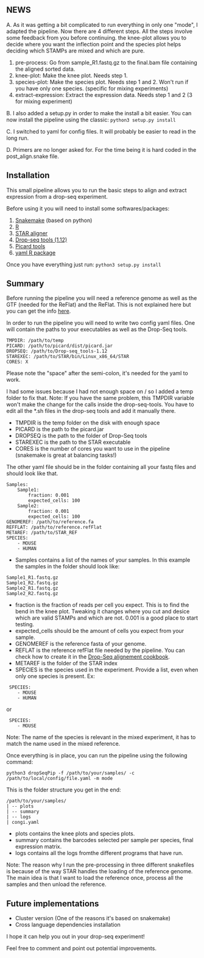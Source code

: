 NEWS
--------------
A.
As it was getting a bit complicated to run everything in only one "mode", I adapted the pipeline. Now there are 4 different steps.
All the steps involve some feedback from you before continuing. the knee-plot allows you to decide where you want the inflection point and the species plot helps deciding which STAMPs are mixed and which are pure.

1. pre-process: Go from sample_R1.fastq.gz to the final.bam file containing the aligned sorted data.
2. knee-plot: Make the knee plot. Needs step 1.
3. species-plot: Make the species plot. Needs step 1 and 2. Won't run if you have only one species. (specific for mixing experiments)
4. extract-expression: Extract the expression data. Needs step 1 and 2 (3 for mixing experiment)

B.
I also added a setup.py in order to make the install a bit easier. You can now install the pipeline using the classic: `python3 setup.py install`

C.
I switched to yaml for config files. It will probably be easier to read in the long run.

D.
Primers are no longer asked for. For the time being it is hard coded in the post_align.snake file.

Installation
--------
This small pipeline allows you to run the basic steps to align and extract expression from a drop-seq experiment.

Before using it you will need to install some softwares/packages:

1. [Snakemake](https://snakemake.readthedocs.io/en/latest/) (based on python)
2. [R](https://cran.r-project.org/)
3. [STAR aligner](https://github.com/alexdobin/STAR)
4. [Drop-seq tools (1.12)](http://mccarrolllab.com/dropseq/)
5. [Picard tools](https://broadinstitute.github.io/picard/)
6. [yaml R package](https://cran.r-project.org/web/packages/yaml/index.html)

Once you have everything just run: `python3 setup.py install`

Summary
-------

Before running the pipeline you will need a reference genome as well as the GTF (needed for the ReFlat) and the ReFlat. This is not explained here but you can get the info [here](http://mccarrolllab.com/dropseq/).

In order to run the pipeline you will need to write two config yaml files.
One will contain the paths to your executables as well as the Drop-Seq tools.
```
TMPDIR: /path/to/temp
PICARD: /path/to/picard/dist/picard.jar
DROPSEQ: /path/to/Drop-seq_tools-1.12
STAREXEC: /path/to/STAR/bin/Linux_x86_64/STAR
CORES: X
```
Please note the "space" after the semi-colon, it's needed for the yaml to work.

I had some issues because I had not enough space on / so I added a temp folder to fix that. Note: If you have the same problem, this TMPDIR variable won't make the change for the calls inside the drop-seq-tools. You have to edit all the *.sh files in the drop-seq tools and add it manually there.
* TMPDIR is the temp folder on the disk with enough space
* PICARD is the path to the picard.jar
* DROPSEQ is the path to the folder of Drop-Seq tools
* STAREXEC is the path to the STAR executable
* CORES is the number of cores you want to use in the pipeline (snakemake is great at balancing tasks!)

The other yaml file should be in the folder containing all your fastq files and should look like that.
```
Samples:
    Sample1:
        fraction: 0.001
        expected_cells: 100
    Sample2:
        fraction: 0.001
        expected_cells: 100
GENOMEREF: /path/to/reference.fa
REFFLAT: /path/to/reference.refFlat
METAREF: /path/to/STAR_REF
SPECIES:
    - MOUSE
    - HUMAN
```

* Samples contains a list of the names of your samples. In this example the samples in the folder should look like:
```
Sample1_R1.fastq.gz
Sample1_R2.fastq.gz
Sample2_R1.fastq.gz
Sample2_R2.fastq.gz
```

* fraction is the fraction of reads per cell you expect. This is to find the bend in the knee plot. Tweaking it changes where you cut and desice which are valid STAMPs and which are not. 0.001 is a good place to start testing.
* expected_cells should be the amount of cells you expect from your sample.
* GENOMEREF is the reference fasta of your genome.
* REFLAT is the reference refFlat file needed by the pipeline. You can check how to create it in the [Drop-Seq alignement cookbook](http://mccarrolllab.com/dropseq/).
* METAREF is the folder of the STAR index
* SPECIES is the species used in the experiment. Provide a list, even when only one species is present.
Ex:
```
 SPECIES:
    - MOUSE
    - HUMAN
```
or
```
 SPECIES:
    - MOUSE
```
Note: The name of the species is relevant in the mixed experiment, it has to match the name used in the mixed reference.


Once everything is in place, you can run the pipeline using the following command:

`python3 dropSeqPip -f /path/to/your/samples/ -c /path/to/local/config/file.yaml -m mode`

This is the folder structure you get in the end:
```
/path/to/your/samples/
| -- plots
| -- summary
| -- logs
| congi.yaml
```

* plots contains the knee plots and species plots.
* summary contains the barcodes selected per sample per species, final expression matrix.
* logs contains all the logs fromthe different programs that have run.


Note: The reason why I run the pre-processing in three different snakefiles is because of the way STAR handles the loading of the reference genome.
The main idea is that I want to load the reference once, process all the samples and then unload the reference.

Future implementations
---------------------------
* Cluster version (One of the reasons it's based on snakemake)
* Cross language dependencies installation


I hope it can help you out in your drop-seq experiment!

Feel free to comment and point out potential improvements.